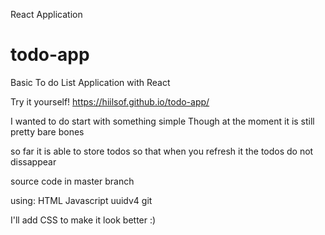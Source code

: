 React Application 

# todo-app
Basic To do List Application with React

Try it yourself!
https://hiilsof.github.io/todo-app/

I wanted to do start with something simple
Though at the moment it is still pretty bare bones

so far it is able to store todos so that when you refresh it the todos do not dissappear

source code in master branch

using:
HTML
Javascript
uuidv4
git

I'll add CSS to make it look better :)
